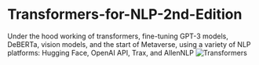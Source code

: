 # Transformers-for-NLP-2nd-Edition
Under the hood working of transformers, fine-tuning GPT-3 models, DeBERTa, vision models, and the start of Metaverse, using a variety of NLP platforms: Hugging Face, OpenAI API, Trax, and AllenNLP
![Transformers](https://github.com/Denis2054/Transformers-for-NLP-2nd-Edition/blob/master/Transformers_Rothman.jpg?raw=true)

